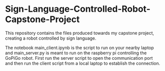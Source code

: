 # Sign-Language-Controlled-Robot-Capstone-Project
This repository contains the files produced towards my capstone project, creating a robot controlled by sign language.

The notebook main_client.ipynb is the script to run on your nearby laptop and main_server.py is meant to run on the raspberry pi controlling the GoPiGo robot. First run the server script to open the communication port and then run the client script from a local laptop to establish the connection.
